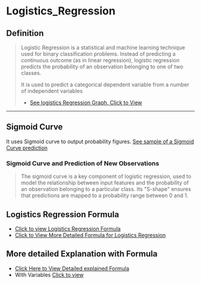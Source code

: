 # Logistics_Regression

## Definition
> Logistic Regression is a statistical and machine learning technique used for binary classification problems. Instead of predicting a continuous outcome (as in linear regression), logistic regression predicts the probability of an observation belonging to one of two classes.
>
> It is used to predict a categorical dependent variable from a number of independent variables
> + [See logistics Regression Graph, Click to View](https://ibb.co/kMGKD50)

---

## Sigmoid Curve
It uses Sigmoid curve to output probability figures.
[See sample of a Sigmoid Curve prediction](https://ibb.co/ysKbqSh)

### Sigmoid Curve and Prediction of New Observations
> The sigmoid curve is a key component of logistic regression, used to model the relationship between input features and the probability of an observation belonging to a particular class. Its "S-shape" ensures that predictions are mapped to a probability range between 0 and 1.

## Logistics Regression Formula
+ [Click to view Logistics Regression Formula](https://ibb.co/gjVyfVg)
+ [Click to View More Detailed Formula for Logistics Regression](https://ibb.co/34ZKM3v)

## More detailed Explanation with Formula
+ [Click Here to View Detailed explained Formula](https://ibb.co/r3bDswC)
+ With Variables [Click to view](https://ibb.co/YRGH6kG)
